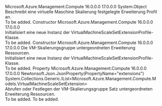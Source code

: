 <Type Name="VirtualMachineScaleSetExtensionProfile" FullName="Microsoft.Azure.Management.Compute.Models.VirtualMachineScaleSetExtensionProfile">
  <TypeSignature Language="C#" Value="public class VirtualMachineScaleSetExtensionProfile" />
  <TypeSignature Language="ILAsm" Value=".class public auto ansi beforefieldinit VirtualMachineScaleSetExtensionProfile extends System.Object" />
  <TypeSignature Language="DocId" Value="T:Microsoft.Azure.Management.Compute.Models.VirtualMachineScaleSetExtensionProfile" />
  <TypeSignature Language="VB.NET" Value="Public Class VirtualMachineScaleSetExtensionProfile" />
  <TypeSignature Language="F#" Value="type VirtualMachineScaleSetExtensionProfile = class" />
  <AssemblyInfo>
    <AssemblyName>Microsoft.Azure.Management.Compute</AssemblyName>
    <AssemblyVersion>16.0.0.0</AssemblyVersion>
    <AssemblyVersion>17.0.0.0</AssemblyVersion>
  </AssemblyInfo>
  <Base>
    <BaseTypeName>System.Object</BaseTypeName>
  </Base>
  <Interfaces />
  <Docs>
    <summary>
            Beschreibt eine virtuelle Maschine Skalierung festgelegte Erweiterung Profil an.
            </summary>
    <remarks>To be added.</remarks>
  </Docs>
  <Members>
    <Member MemberName=".ctor">
      <MemberSignature Language="C#" Value="public VirtualMachineScaleSetExtensionProfile ();" />
      <MemberSignature Language="ILAsm" Value=".method public hidebysig specialname rtspecialname instance void .ctor() cil managed" />
      <MemberSignature Language="DocId" Value="M:Microsoft.Azure.Management.Compute.Models.VirtualMachineScaleSetExtensionProfile.#ctor" />
      <MemberSignature Language="VB.NET" Value="Public Sub New ()" />
      <MemberType>Constructor</MemberType>
      <AssemblyInfo>
        <AssemblyName>Microsoft.Azure.Management.Compute</AssemblyName>
        <AssemblyVersion>16.0.0.0</AssemblyVersion>
        <AssemblyVersion>17.0.0.0</AssemblyVersion>
      </AssemblyInfo>
      <Parameters />
      <Docs>
        <summary>
            Initialisiert eine neue Instanz der VirtualMachineScaleSetExtensionProfile-Klasse.
            </summary>
        <remarks>To be added.</remarks>
      </Docs>
    </Member>
    <Member MemberName=".ctor">
      <MemberSignature Language="C#" Value="public VirtualMachineScaleSetExtensionProfile (System.Collections.Generic.IList&lt;Microsoft.Azure.Management.Compute.Models.VirtualMachineScaleSetExtension&gt; extensions = null);" />
      <MemberSignature Language="ILAsm" Value=".method public hidebysig specialname rtspecialname instance void .ctor(class System.Collections.Generic.IList`1&lt;class Microsoft.Azure.Management.Compute.Models.VirtualMachineScaleSetExtension&gt; extensions) cil managed" />
      <MemberSignature Language="DocId" Value="M:Microsoft.Azure.Management.Compute.Models.VirtualMachineScaleSetExtensionProfile.#ctor(System.Collections.Generic.IList{Microsoft.Azure.Management.Compute.Models.VirtualMachineScaleSetExtension})" />
      <MemberSignature Language="VB.NET" Value="Public Sub New (Optional extensions As IList(Of VirtualMachineScaleSetExtension) = null)" />
      <MemberSignature Language="F#" Value="new Microsoft.Azure.Management.Compute.Models.VirtualMachineScaleSetExtensionProfile : System.Collections.Generic.IList&lt;Microsoft.Azure.Management.Compute.Models.VirtualMachineScaleSetExtension&gt; -&gt; Microsoft.Azure.Management.Compute.Models.VirtualMachineScaleSetExtensionProfile" Usage="new Microsoft.Azure.Management.Compute.Models.VirtualMachineScaleSetExtensionProfile extensions" />
      <MemberType>Constructor</MemberType>
      <AssemblyInfo>
        <AssemblyName>Microsoft.Azure.Management.Compute</AssemblyName>
        <AssemblyVersion>16.0.0.0</AssemblyVersion>
        <AssemblyVersion>17.0.0.0</AssemblyVersion>
      </AssemblyInfo>
      <Parameters>
        <Parameter Name="extensions" Type="System.Collections.Generic.IList&lt;Microsoft.Azure.Management.Compute.Models.VirtualMachineScaleSetExtension&gt;" />
      </Parameters>
      <Docs>
        <param name="extensions">Die VM-Skalierungsgruppe untergeordneten Erweiterung Ressourcen.</param>
        <summary>
            Initialisiert eine neue Instanz der VirtualMachineScaleSetExtensionProfile-Klasse.
            </summary>
        <remarks>To be added.</remarks>
      </Docs>
    </Member>
    <Member MemberName="Extensions">
      <MemberSignature Language="C#" Value="public System.Collections.Generic.IList&lt;Microsoft.Azure.Management.Compute.Models.VirtualMachineScaleSetExtension&gt; Extensions { get; set; }" />
      <MemberSignature Language="ILAsm" Value=".property instance class System.Collections.Generic.IList`1&lt;class Microsoft.Azure.Management.Compute.Models.VirtualMachineScaleSetExtension&gt; Extensions" />
      <MemberSignature Language="DocId" Value="P:Microsoft.Azure.Management.Compute.Models.VirtualMachineScaleSetExtensionProfile.Extensions" />
      <MemberSignature Language="VB.NET" Value="Public Property Extensions As IList(Of VirtualMachineScaleSetExtension)" />
      <MemberSignature Language="F#" Value="member this.Extensions : System.Collections.Generic.IList&lt;Microsoft.Azure.Management.Compute.Models.VirtualMachineScaleSetExtension&gt; with get, set" Usage="Microsoft.Azure.Management.Compute.Models.VirtualMachineScaleSetExtensionProfile.Extensions" />
      <MemberType>Property</MemberType>
      <AssemblyInfo>
        <AssemblyName>Microsoft.Azure.Management.Compute</AssemblyName>
        <AssemblyVersion>16.0.0.0</AssemblyVersion>
        <AssemblyVersion>17.0.0.0</AssemblyVersion>
      </AssemblyInfo>
      <Attributes>
        <Attribute>
          <AttributeName>Newtonsoft.Json.JsonProperty(PropertyName="extensions")</AttributeName>
        </Attribute>
      </Attributes>
      <ReturnValue>
        <ReturnType>System.Collections.Generic.IList&lt;Microsoft.Azure.Management.Compute.Models.VirtualMachineScaleSetExtension&gt;</ReturnType>
      </ReturnValue>
      <Docs>
        <summary>
            Abrufen oder Festlegen der VM-Skalierungsgruppe Satz untergeordneten Erweiterung Ressourcen.
            </summary>
        <value>To be added.</value>
        <remarks>To be added.</remarks>
      </Docs>
    </Member>
  </Members>
</Type>